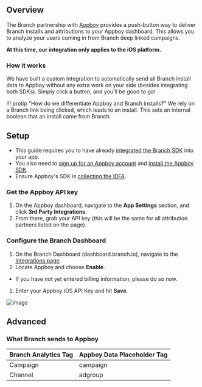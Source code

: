 ## Overview

The Branch partnership with [Appboy](https://www.appboy.com) provides a push-button way to deliver Branch installs and attributions to your Appboy dashboard. This allows you to analyze your users coming in from Branch deep linked campaigns.

**At this time, our integration only applies to the iOS platform.**

### How it works

We have built a custom integration to automatically send all Branch install data to Appboy without any extra work on your side (besides integrating both SDKs). Simply click a button, and you'll be good to go!

!!! protip "How do we differentiate Appboy and Branch installs?"
    We rely on a Branch link being clicked, which leads to an install. This sets an internal boolean that an install came from Branch.

## Setup

- This guide requires you to have already [integrated the Branch SDK]({{base.url}}/getting-started/sdk-integration-guide) into your app.
- You also need to [sign up for an Appboy account](https://dashboard.appboy.com/developers/sign_up) and [install the Appboy SDK](https://documentation.appboy.com/).
- Ensure Appboy's SDK is [collecting the IDFA](https://documentation.appboy.com/iOS/#optional-idfa-collection).

### Get the Appboy API key

1. On the Appboy dashboard, navigate to the **App Settings** section, and click **3rd Party Integrations**.
1. From there, grab your API key (this will be the same for all attribution partners listed on the page).


### Configure the Branch Dashboard

1. On the Branch Dashboard (dashboard.branch.io), navigate to the [Integrations page](https://dashboard.branch.io/integrations).
1. Locate Appboy and choose **Enable**.
  * If you have not yet entered billing information, please do so now.
1. Enter your Appboy iOS API Key and hit **Save**.

![image](/img/pages/integrations/appboy/enable-appboy-integration.png)

## Advanced

### What Branch sends to Appboy

Branch Analytics Tag | Appboy Data Placeholder Tag
--- | ---
Campaign | campaign
Channel | adgroup
